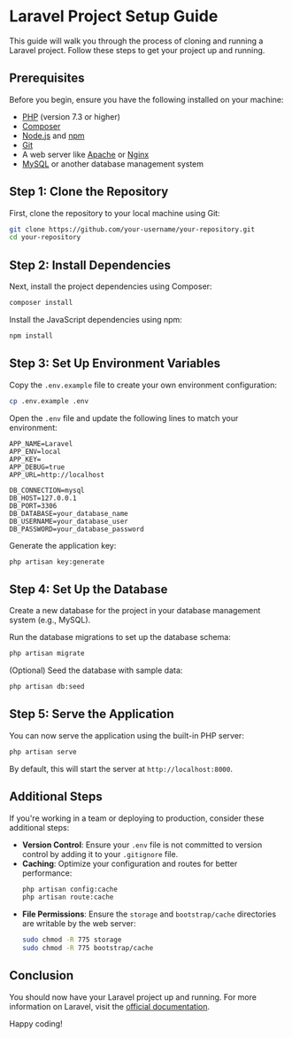 # Laravel Project Setup Guide

This guide will walk you through the process of cloning and running a Laravel project. Follow these steps to get your project up and running.

## Prerequisites

Before you begin, ensure you have the following installed on your machine:

- [PHP](https://www.php.net/downloads.php) (version 7.3 or higher)
- [Composer](https://getcomposer.org/download/)
- [Node.js](https://nodejs.org/) and [npm](https://www.npmjs.com/get-npm)
- [Git](https://git-scm.com/downloads)
- A web server like [Apache](https://httpd.apache.org/download.cgi) or [Nginx](https://nginx.org/en/download.html)
- [MySQL](https://dev.mysql.com/downloads/installer/) or another database management system

## Step 1: Clone the Repository

First, clone the repository to your local machine using Git:

```bash
git clone https://github.com/your-username/your-repository.git
cd your-repository
```

## Step 2: Install Dependencies

Next, install the project dependencies using Composer:

```bash
composer install
```

Install the JavaScript dependencies using npm:

```bash
npm install
```

## Step 3: Set Up Environment Variables

Copy the `.env.example` file to create your own environment configuration:

```bash
cp .env.example .env
```

Open the `.env` file and update the following lines to match your environment:

```env
APP_NAME=Laravel
APP_ENV=local
APP_KEY=
APP_DEBUG=true
APP_URL=http://localhost

DB_CONNECTION=mysql
DB_HOST=127.0.0.1
DB_PORT=3306
DB_DATABASE=your_database_name
DB_USERNAME=your_database_user
DB_PASSWORD=your_database_password
```

Generate the application key:

```bash
php artisan key:generate
```

## Step 4: Set Up the Database

Create a new database for the project in your database management system (e.g., MySQL).

Run the database migrations to set up the database schema:

```bash
php artisan migrate
```

(Optional) Seed the database with sample data:

```bash
php artisan db:seed
```

## Step 5: Serve the Application

You can now serve the application using the built-in PHP server:

```bash
php artisan serve
```

By default, this will start the server at `http://localhost:8000`.

## Additional Steps

If you're working in a team or deploying to production, consider these additional steps:

- **Version Control**: Ensure your `.env` file is not committed to version control by adding it to your `.gitignore` file.
- **Caching**: Optimize your configuration and routes for better performance:
  ```bash
  php artisan config:cache
  php artisan route:cache
  ```
- **File Permissions**: Ensure the `storage` and `bootstrap/cache` directories are writable by the web server:
  ```bash
  sudo chmod -R 775 storage
  sudo chmod -R 775 bootstrap/cache
  ```

## Conclusion

You should now have your Laravel project up and running. For more information on Laravel, visit the [official documentation](https://laravel.com/docs).

Happy coding!
